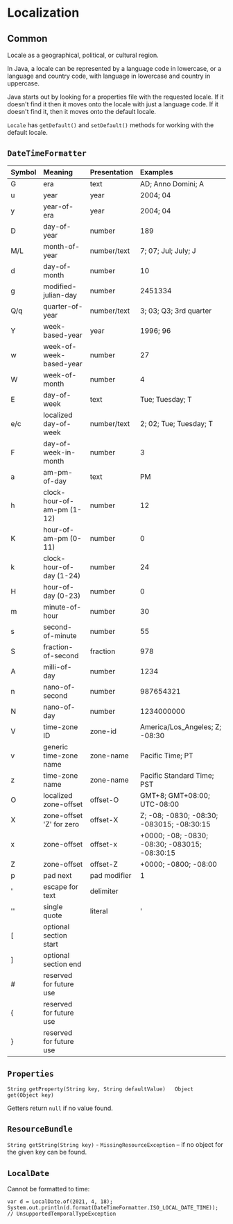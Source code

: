 # Localization

## Common

Locale as a geographical, political, or cultural region.

 In Java, a locale can be represented by a language code in lowercase, or a language and country code, with language in lowercase and country in uppercase.

Java starts out by looking for a properties file with the requested locale. If it doesn't find it then it moves onto the locale with just a language code. If it doesn't find it, then it moves onto the default locale.

`Locale` has `getDefault()` and `setDefault()` methods for working with the default locale.

## `DateTimeFormatter`

| Symbol | Meaning | Presentation | Examples |
| :--- | :--- | :--- | :--- |
| G | era | text | AD; Anno Domini; A |
| u | year | year | 2004; 04 |
| y | year-of-era | year | 2004; 04 |
| D | day-of-year | number | 189 |
| M/L | month-of-year | number/text | 7; 07; Jul; July; J |
| d | day-of-month | number | 10 |
| g | modified-julian-day | number | 2451334 |
| Q/q | quarter-of-year | number/text | 3; 03; Q3; 3rd quarter |
| Y | week-based-year | year | 1996; 96 |
| w | week-of-week-based-year | number | 27 |
| W | week-of-month | number | 4 |
| E | day-of-week | text | Tue; Tuesday; T |
| e/c | localized day-of-week | number/text | 2; 02; Tue; Tuesday; T |
| F | day-of-week-in-month | number | 3 |
| a | am-pm-of-day | text | PM |
| h | clock-hour-of-am-pm \(1-12\) | number | 12 |
| K | hour-of-am-pm \(0-11\) | number | 0 |
| k | clock-hour-of-day \(1-24\) | number | 24 |
| H | hour-of-day \(0-23\) | number | 0 |
| m | minute-of-hour | number | 30 |
| s | second-of-minute | number | 55 |
| S | fraction-of-second | fraction | 978 |
| A | milli-of-day | number | 1234 |
| n | nano-of-second | number | 987654321 |
| N | nano-of-day | number | 1234000000 |
| V | time-zone ID | zone-id | America/Los\_Angeles; Z; -08:30 |
| v | generic time-zone name | zone-name | Pacific Time; PT |
| z | time-zone name | zone-name | Pacific Standard Time; PST |
| O | localized zone-offset | offset-O | GMT+8; GMT+08:00; UTC-08:00 |
| X | zone-offset 'Z' for zero | offset-X | Z; -08; -0830; -08:30; -083015; -08:30:15 |
| x | zone-offset | offset-x | +0000; -08; -0830; -08:30; -083015; -08:30:15 |
| Z | zone-offset | offset-Z | +0000; -0800; -08:00 |
| p | pad next | pad modifier | 1 |
| ' | escape for text | delimiter |  |
| '' | single quote | literal | ' |
| \[ | optional section start |  |  |
| \] | optional section end |  |  |
| \# | reserved for future use |  |  |
| { | reserved for future use |  |  |
| } | reserved for future use |  |  |

## `Properties`

`String getProperty(String key, String defaultValue)  
Object get(Object key)`

Getters return `null` if no value found.

## `ResourceBundle`

`String getString(String key)` - `MissingResourceException` – if no object for the given key can be found.

## `LocalDate`

Cannot be formatted to time:

```text
var d = LocalDate.of(2021, 4, 18);
System.out.println(d.format(DateTimeFormatter.ISO_LOCAL_DATE_TIME));
// UnsupportedTemporalTypeException
```

